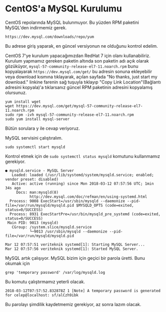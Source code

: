 # CentOS'a MySQL Kurulumu

CentOS repolarında MySQL bulunmuyor. Bu yüzden RPM paketini MySQL'den indirmemiz gerek.

`https://dev.mysql.com/downloads/repo/yum`

Bu adrese giriş yaparak, en güncel versiyonun ne olduğunu kontrol edelim.

CentOS 7'ye kurulum yapacağımızdan RedHat 7 için olanı kullanabiliriz. Kurulum yapmamız gereken paketin altında son paketin adı açık olarak gözüküyor, `mysql-57-community-release-el7-11.noarch.rpm` bunu kopyalayarak `https://dev.mysql.com/get/`  bu adresin sonuna ekleyebilir veya download kısmına tıklayarak, açılan sayfada "No thanks, just start my download." linkine farenin sağ tuşuyla tıklayıp "Copy Link Location"\(Bağlantı adresini kopyala\)'a tıklarsanız güncel RPM paketinin adresini kopyalamış olursunuz.

```
yum install wget
wget https://dev.mysql.com/get/mysql-57-community-release-el7-11.noarch.rpm
sudo rpm -ivh mysql-57-community-release-el7-11.noarch.rpm 
sudo yum install mysql-server
```

Bütün sorulara y ile cevap veriyoruz.

MySQL servisini çalıştıralım.

`sudo systemctl start mysqld`

Kontrol etmek için de  `sudo systemctl status mysqld` komutunu kullanmamız gerekiyor.

```
● mysqld.service - MySQL Server
   Loaded: loaded (/usr/lib/systemd/system/mysqld.service; enabled; vendor preset: disabled)
   Active: active (running) since Mon 2018-03-12 07:57:56 UTC; 1min 34s ago
     Docs: man:mysqld(8)
           http://dev.mysql.com/doc/refman/en/using-systemd.html
  Process: 9008 ExecStart=/usr/sbin/mysqld --daemonize --pid-file=/var/run/mysqld/mysqld.pid $MYSQLD_OPTS (code=exited, status=0/SUCCESS)
  Process: 8931 ExecStartPre=/usr/bin/mysqld_pre_systemd (code=exited, status=0/SUCCESS)
 Main PID: 9013 (mysqld)
   CGroup: /system.slice/mysqld.service
           └─9013 /usr/sbin/mysqld --daemonize --pid-file=/var/run/mysqld/mysqld.pid

Mar 12 07:57:51 veriteknik systemd[1]: Starting MySQL Server...
Mar 12 07:57:56 veriteknik systemd[1]: Started MySQL Server.
```

MySQL artık çalışıyor. MySQL bizim için geçici bir parola üretti. Bunu okumak için

```
grep 'temporary password' /var/log/mysqld.log
```

Bu komutu çalıştırmamız yeterli olacak.

```
2018-03-12T07:57:52.832878Z 1 [Note] A temporary password is generated for celep@localhost: sf/alCzh9ibk
```

Bu parolayı şimdilik kaydetmemiz gerekiyor, az sonra lazım olacak.



